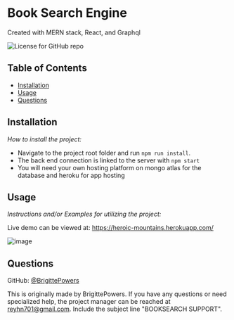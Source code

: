 # Book Search Engine

Created with MERN stack, React, and Graphql

![License for GitHub repo](https://img.shields.io/github/license/BrigittePowers/wk14-tech-blogd)

## Table of Contents

-   [Installation](#installation)
-   [Usage](#usage)
-   [Questions](#questions)

## Installation

_How to install the project:_

-   Navigate to the project root folder and run `npm run install`.
-   The back end connection is linked to the server with `npm start`
-   You will need your own hosting platform on mongo atlas for the database and heroku for app hosting

## Usage

_Instructions and/or Examples for utilizing the project:_

Live demo can be viewed at: https://heroic-mountains.herokuapp.com/

![image](https://user-images.githubusercontent.com/86506686/147997966-43d9c8b9-610e-43e9-8894-c777f4ebba51.png)


## Questions

GitHub: [@BrigittePowers](https://api.github.com/users/BrigittePowers)

This is originally made by BrigittePowers.
If you have any questions or need specialized help, the project manager
can be reached at reyhn701@gmail.com.
Include the subject line "BOOKSEARCH SUPPORT".
